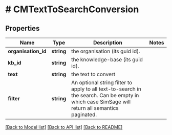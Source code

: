 # # CMTextToSearchConversion

## Properties

Name | Type | Description | Notes
------------ | ------------- | ------------- | -------------
**organisation_id** | **string** | the organisation (its guid id). |
**kb_id** | **string** | the knowledge-base (its guid id). |
**text** | **string** | the text to convert |
**filter** | **string** | An optional string filter to apply to all text-to-search in the search.  Can be empty in which case SimSage will return all semantics paginated. |

[[Back to Model list]](../../README.md#models) [[Back to API list]](../../README.md#endpoints) [[Back to README]](../../README.md)
